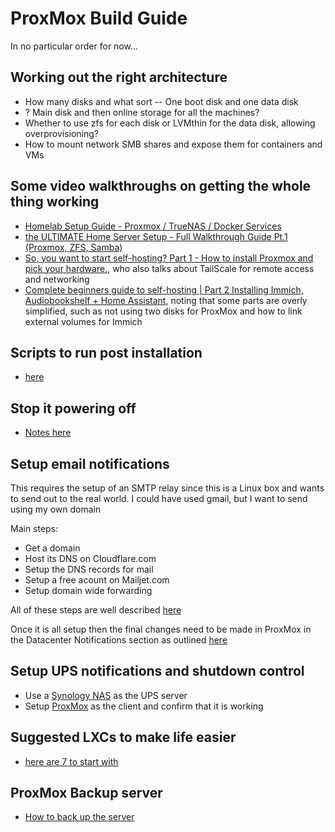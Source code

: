 # ProxMox Build Guide

In no particular order for now...

## Working out the right architecture
- How many disks and what sort
-- One boot disk and one data disk
- ? Main disk and then online storage for all the machines?
- Whether to use zfs for each disk or LVMthin for the data disk, allowing overprovisioning?
- How to mount network SMB shares and expose them for containers and VMs

## Some video walkthroughs on getting the whole thing working
- [Homelab Setup Guide - Proxmox / TrueNAS / Docker Services](https://www.youtube.com/watch?v=yDkc3D3BFhM)
- [the ULTIMATE Home Server Setup - Full Walkthrough Guide Pt.1 (Proxmox, ZFS, Samba)](https://www.youtube.com/watch?v=qmSizZUbCOA&t=162s)
- [So, you want to start self-hosting? Part 1 - How to install Proxmox and pick your hardware.](https://www.youtube.com/watch?v=zngSuqCM4d8&t=657s), who also talks about TailScale for remote access and networking
- [Complete beginners guide to self-hosting | Part 2 Installing Immich, Audiobookshelf + Home Assistant](https://www.youtube.com/watch?v=guHoZ68N3XM), noting that some parts are overly simplified, such as not using two disks for ProxMox and how to link external volumes for Immich

## Scripts to run post installation
- [here](https://www.xda-developers.com/proxmox-scripts-run-new-installation/)

## Stop it powering off
- [Notes here](https://forum.proxmox.com/threads/my-proxmox-ve-occasionally-crashes-or-goes-into-sleep-mode.139933/)

## Setup email notifications
This requires the setup of an SMTP relay since this is a Linux box and wants to send out to the real world. I could have used gmail, but I want to send using my own domain

Main steps:
- Get a domain
- Host its DNS on Cloudflare.com
- Setup the DNS records for mail
- Setup a free acount on Mailjet.com
- Setup domain wide forwarding

All of these steps are well described [here](https://franzramadhan.dev/blog/01-free-own-domain-email-using-cloudflare-mailjet/)

Once it is all setup then the final changes need to be made in ProxMox in the Datacenter Notifications section as outlined [here](https://blog.programster.org/configure-proxmox-smtp-for-email-notifications)

## Setup UPS notifications and shutdown control
- Use a [Synology NAS](https://www.reddit.com/r/synology/comments/gtkjam/use_synology_nas_as_ups_server_to_safely_power/) as the UPS server
- Setup [ProxMox](https://www.reddit.com/r/Proxmox/comments/kj18v8/how_to_verify_that_nut_driver_is_really_working/) as the client and confirm that it is working

## Suggested LXCs to make life easier
- [here are 7 to start with](https://www.xda-developers.com/proxmox-lxcs-i-couldnt-live-without/)

## ProxMox Backup server
- [How to back up the server](https://www.reddit.com/r/Proxmox/comments/18jp6o3/use_proxmoxbackupserver_to_backup_your_homelab/)
